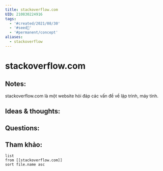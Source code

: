 ```yaml
---
title: stackoverflow.com
UID: 210830224916
tags:
  - '#created/2021/08/30'
  - '#seed🥜'
  - '#permanent/concept'
aliases:
  - stackoverflow
---
```

# stackoverflow.com

## Notes:
stackoverflow.com là một website hỏi đáp các vấn đề về lập trình, máy tính.

## Ideas & thoughts:

## Questions:


## Tham khảo:
```dataview
list
from [[stackoverflow.com]]
sort file.name asc
```